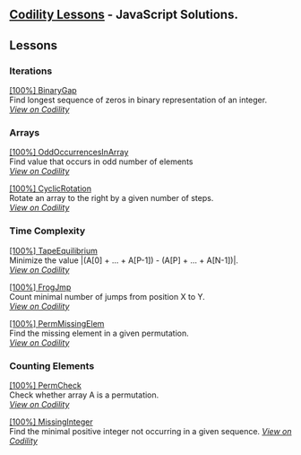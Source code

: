 ## [Codility Lessons](https://codility.com/programmers/lessons/)  - JavaScript Solutions.

Lessons
---------------
### Iterations  
[ [100%] BinaryGap](https://github.com/alexpechkarev/codility-lessons-js/blob/master/BinaryGap.js)  
Find longest sequence of zeros in binary representation of an integer.  
[*View on Codility*](https://codility.com/programmers/task/binary_gap/)    

### Arrays  
[ [100%] OddOccurrencesInArray](https://github.com/alexpechkarev/codility-lessons-js/blob/master/OddOccurrencesInArray.js)  
Find value that occurs in odd number of elements  
[*View on Codility*](https://codility.com/programmers/task/odd_occurrences_in_array/)    

[ [100%] CyclicRotation](https://github.com/alexpechkarev/codility-lessons-js/blob/master/CyclicRotation.js)  
Rotate an array to the right by a given number of steps.  
[*View on Codility*](https://codility.com/programmers/task/cyclic_rotation/)    

### Time Complexity  
[ [100%] TapeEquilibrium](https://github.com/alexpechkarev/codility-lessons-js/blob/master/TapeEquilibrium.js)  
Minimize the value |(A[0] + ... + A[P-1]) - (A[P] + ... + A[N-1])|.  
[*View on Codility*](https://codility.com/programmers/task/tape_equilibrium/)    

[ [100%] FrogJmp](https://github.com/alexpechkarev/codility-lessons-js/blob/master/FrogJmp.js)  
Count minimal number of jumps from position X to Y.  
[*View on Codility*](https://codility.com/programmers/task/frog_jmp/)  

[ [100%] PermMissingElem](https://github.com/alexpechkarev/codility-lessons-js/blob/master/PermMissingElem.js)  
Find the missing element in a given permutation.  
[*View on Codility*](https://codility.com/programmers/task/perm_missing_elem/)  


### Counting Elements
[ [100%] PermCheck](https://github.com/alexpechkarev/codility-lessons-js/blob/master/PermCheck.js)  
Check whether array A is a permutation.  
[*View on Codility*](https://codility.com/programmers/task/perm_check/)  

[ [100%] MissingInteger](https://github.com/alexpechkarev/codility-lessons-js/blob/master/MissingInteger.js)  
Find the minimal positive integer not occurring in a given sequence. 
[*View on Codility*](https://codility.com/programmers/task/missing_integer/)  
